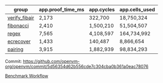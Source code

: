 | group | app.proof_time_ms | app.cycles | app.cells_used | leaf.proof_time_ms | leaf.cycles | leaf.cells_used |
| -- | -- | -- | -- | -- | -- | -- |
| [verify_fibair](https://github.com/openvm-org/openvm/blob/benchmark-results/benchmarks-pr/2008/verify_fibair-5d56354d62b556cde7c304cba0b361a0eac78076.md) | 2,173 |  322,700 |  18,750,324 |- | - | - |
| [fibonacci](https://github.com/openvm-org/openvm/blob/benchmark-results/benchmarks-pr/2008/fibonacci-5d56354d62b556cde7c304cba0b361a0eac78076.md) | 2,410 |  1,500,210 |  51,504,507 |- | - | - |
| [regex](https://github.com/openvm-org/openvm/blob/benchmark-results/benchmarks-pr/2008/regex-5d56354d62b556cde7c304cba0b361a0eac78076.md) | 7,565 |  4,108,597 |  164,734,992 |- | - | - |
| [ecrecover](https://github.com/openvm-org/openvm/blob/benchmark-results/benchmarks-pr/2008/ecrecover-5d56354d62b556cde7c304cba0b361a0eac78076.md) | 1,433 |  140,487 |  8,866,654 |- | - | - |
| [pairing](https://github.com/openvm-org/openvm/blob/benchmark-results/benchmarks-pr/2008/pairing-5d56354d62b556cde7c304cba0b361a0eac78076.md) | 3,915 |  1,882,939 |  98,834,293 |- | - | - |


Commit: https://github.com/openvm-org/openvm/commit/5d56354d62b556cde7c304cba0b361a0eac78076

[Benchmark Workflow](https://github.com/openvm-org/openvm/actions/runs/17130671170)
